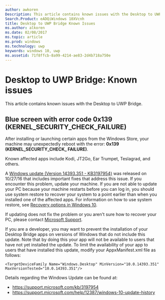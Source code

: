 ```yaml
---
author: awkoren
Description: This article contains known issues with the Desktop to UWP Bridge.
Search.Product: eADQiWindows 10XVcnh
title: Desktop to UWP Bridge Known Issues
ms.author: alkoren
ms.date: 02/08/2017
ms.topic: article
ms.prod: windows
ms.technology: uwp
keywords: windows 10, uwp
ms.assetid: 71f8ffcb-8a99-4214-ae83-2d4b718a750e
---
```


# Desktop to UWP Bridge: Known issues

This article contains known issues with the Desktop to UWP Bridge.

## Blue screen with error code 0x139 (KERNEL_SECURITY_CHECK_FAILURE)

After installing or launching certain apps from the Windows Store, your machine may unexpectedly reboot with the error: **0x139 (KERNEL\_SECURITY\_CHECK\_ FAILURE)**.

Known affected apps include Kodi, JT2Go, Ear Trumpet, Teslagrad, and others.

A [Windows update (Version 14393.351 - KB3197954)](https://support.microsoft.com/kb/3197954) was released on 10/27/16 that includes important fixes that address this issue. If you encounter this problem, update your machine. If you are not able to update your PC because your machine restarts before you can log in, you should use system restore to recover your system to a point earlier than when you installed one of the affected apps. For information on how to use system restore, see [Recovery options in Windows 10](https://support.microsoft.com/help/12415/windows-10-recovery-options). 

If updating does not fix the problem or you aren't sure how to recover your PC, please contact [Microsoft Support](https://support.microsoft.com/contactus/). 

If you are a developer, you may want to prevent the installation of your Desktop Bridge apps on versions of Windows that do not include this update. Note that by doing this your app will not be available to users that have not yet installed the update. To limit the availability of your app to users that have installed this update, modify your AppxManifest.xml file as follows:

```<TargetDeviceFamily Name="Windows.Desktop" MinVersion="10.0.14393.351" MaxVersionTested="10.0.14393.351"/>```

Details regarding the Windows Update can be found at: 
* https://support.microsoft.com/kb/3197954
* https://support.microsoft.com/help/12387/windows-10-update-history